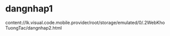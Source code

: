 # dangnhap1
content://lk.visual.code.mobile.provider/root/storage/emulated/0/.2WebKhoTuongTac/dangnhap2.html
